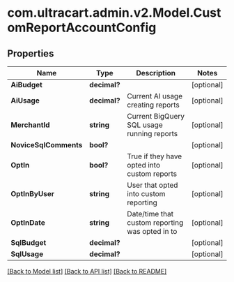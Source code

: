# com.ultracart.admin.v2.Model.CustomReportAccountConfig
## Properties

Name | Type | Description | Notes
------------ | ------------- | ------------- | -------------
**AiBudget** | **decimal?** |  | [optional] 
**AiUsage** | **decimal?** | Current AI usage creating reports | [optional] 
**MerchantId** | **string** | Current BigQuery SQL usage running reports | [optional] 
**NoviceSqlComments** | **bool?** |  | [optional] 
**OptIn** | **bool?** | True if they have opted into custom reports | [optional] 
**OptInByUser** | **string** | User that opted into custom reporting | [optional] 
**OptInDate** | **string** | Date/time that custom reporting was opted in to | [optional] 
**SqlBudget** | **decimal?** |  | [optional] 
**SqlUsage** | **decimal?** |  | [optional] 


[[Back to Model list]](../README.md#documentation-for-models) [[Back to API list]](../README.md#documentation-for-api-endpoints) [[Back to README]](../README.md)

